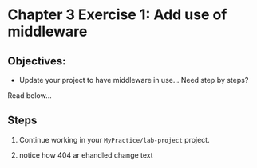 # Chapter 3 Exercise 1: Add use of middleware

## Objectives:
* Update your project to have middleware in use...
Need step by steps?

Read below...

## Steps

1. Continue working in your `MyPractice/lab-project` project. 

1. notice how 404 ar ehandled change text